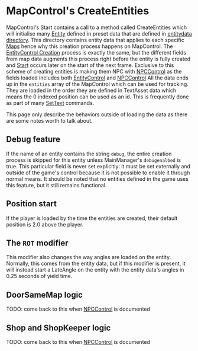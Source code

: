 # MapControl's CreateEntities

MapControl's Start contains a call to a method called CreateEntities which will initialise many [Entity](../Entity.md) defined in preset data that are defined in [entitydata directory](../TextAsset%20Data/Entity%20data.md#`entitydata`%20directory). This directory contains entity data that applies to each specific [Maps](../../Enums%20and%20IDs/Maps.md) hence why this creation process happens on MapControl. The [EntityControl Creation](EntityControl%20Creation.md) process is exactly the same, but the different fields from map data augments this process right before the entity is fully created and [Start](Start.md) occurs later on the start of the next frame. Exclusive to this scheme of creating entities is making them NPC with [NPCControl](../NPCControl/NPCControl.md) as the fields loaded includes both [EntityControl](EntityControl.md) and [NPCControl](../NPCControl/NPCControl.md) All the data ends up in the `entities` array of the MapControl which can be used for tracking. They are loaded in the order they are defined in TextAsset data which means the 0 indexed position can be used as an id. This is frequently done as part of many [SetText](../../SetText/SetText.md) commands.

This page only describe the behaviors outside of loading the data as there are some notes worth to talk about.

## Debug feature

If the name of an entity contains the string `debug`, the entire creation process is skipped for this entity unless MainManager's `debugenalbed` is true. This particular field is never set explicitly: it must be set externally and outside of the game's control because it is not possible to enable it through normal means. It should be noted that no entities defined in the game uses this feature, but it still remains functional.

## Position start

If the player is loaded by the time the entities are created, their default position is 2.0 above the player.

## The `ROT` modifier

This modifier also changes the way angles are loaded on the entity. Normally, this comes from the entity data, but if this modifier is present, it will instead start a LateAngle on the entity with the entity data's angles in 0.25 seconds of yield time.

## DoorSameMap logic

TODO: come back to this when [NPCControl](../NPCControl/NPCControl.md) is documented

## Shop and ShopKeeper logic

TODO: come back to this when [NPCControl](../NPCControl/NPCControl.md) is documented
